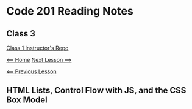 # Code 201 Reading Notes

## Class 3 

[Class 1 Instructor's Repo](https://github.com/codefellows/seattle-201n21/tree/master/class-01)

[<== Home](README.md) [Next Lesson ==>](class-04.md)

[<== Previous Lesson](class-02.md)

## HTML Lists, Control Flow with JS, and the CSS Box Model